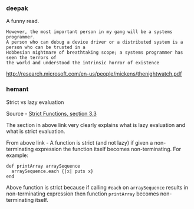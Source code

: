### deepak

A funny read. 

```
However, the most important person in my gang will be a systems programmer. 
A person who can debug a device driver or a distributed system is a person who can be trusted in a 
Hobbesian nightmare of breathtaking scope; a systems programmer has seen the terrors of 
the world and understood the intrinsic horror of existence
```

http://research.microsoft.com/en-us/people/mickens/thenightwatch.pdf

### hemant

Strict vs lazy evaluation

Source - [Strict Functions, section 3.3](http://www.haskell.org/tutorial/functions.html)

The section in above link very clearly explains what is lazy evaluation and what is
strict evaluation.

From above link - A function is strict (and not lazy) if given a non-terminating expression
the function itself becomes non-terminating. For example:

```
def printArray arraySequence
  arraySequence.each {|x| puts x}
end
```

Above function is strict because if calling `#each` on `arraySequence` results in
non-terminating expression then function `printArray` becomes non-terminating itself.
